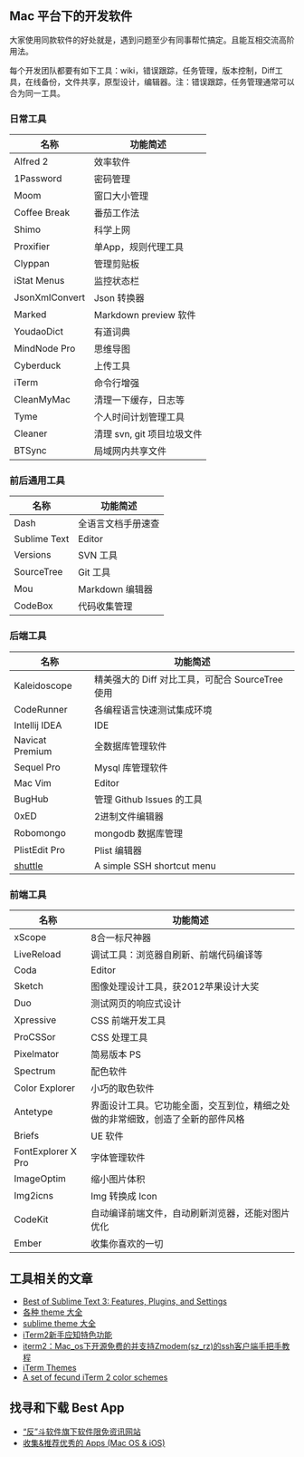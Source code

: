 ## Mac 平台下的开发软件

大家使用同款软件的好处就是，遇到问题至少有同事帮忙搞定。且能互相交流高阶用法。

每个开发团队都要有如下工具：wiki，错误跟踪，任务管理，版本控制，Diff工具，在线备份，文件共享，原型设计，编辑器。注：错误跟踪，任务管理通常可以合为同一工具。

### 日常工具

名称  | 功能简述
----- | ------
Alfred 2 | 效率软件
1Password | 密码管理
Moom | 窗口大小管理
Coffee Break | 番茄工作法
Shimo | 科学上网
Proxifier | 单App，规则代理工具
Clyppan | 管理剪贴板
iStat Menus | 监控状态栏
JsonXmlConvert | Json 转换器
Marked | Markdown preview 软件
YoudaoDict | 有道词典
MindNode Pro | 思维导图
Cyberduck | 上传工具
iTerm | 命令行增强
CleanMyMac | 清理一下缓存，日志等
Tyme | 个人时间计划管理工具
Cleaner | 清理 svn, git 项目垃圾文件
BTSync | 局域网内共享文件

### 前后通用工具

名称  | 功能简述
----- | ------
Dash | 全语言文档手册速查
Sublime Text | Editor
Versions | SVN 工具
SourceTree | Git 工具
Mou | Markdown 编辑器
CodeBox | 代码收集管理

### 后端工具

名称  | 功能简述
----- | ------
Kaleidoscope | 精美强大的 Diff 对比工具，可配合 SourceTree 使用
CodeRunner | 各编程语言快速测试集成环境
Intellij IDEA | IDE
Navicat Premium | 全数据库管理软件
Sequel Pro | Mysql 库管理软件
Mac Vim | Editor
BugHub | 管理 Github Issues 的工具
0xED | 2进制文件编辑器
Robomongo | mongodb 数据库管理
PlistEdit Pro | Plist 编辑器
[shuttle](http://fitztrev.github.io/shuttle/) | A simple SSH shortcut menu

### 前端工具

名称  | 功能简述
----- | ------
xScope | 8合一标尺神器
LiveReload | 调试工具：浏览器自刷新、前端代码编译等
Coda | Editor
Sketch | 图像处理设计工具，获2012苹果设计大奖
Duo | 测试网页的响应式设计
Xpressive | CSS 前端开发工具
ProCSSor | CSS 处理工具
Pixelmator | 简易版本 PS
Spectrum | 配色软件
Color Explorer | 小巧的取色软件
Antetype | 界面设计工具。它功能全面，交互到位，精细之处做的非常细致，创造了全新的部件风格
Briefs | UE 软件
FontExplorer X Pro | 字体管理软件
ImageOptim | 缩小图片体积
Img2icns | Img 转换成 Icon
CodeKit | 自动编译前端文件，自动刷新浏览器，还能对图片优化
Ember | 收集你喜欢的一切

## 工具相关的文章

* [Best of Sublime Text 3: Features, Plugins, and Settings](http://scotch.io/bar-talk/best-of-sublime-text-3-features-plugins-and-settings)
* [各种 theme 大全](https://github.com/daylerees/colour-schemes)
* [sublime theme 大全](http://colorsublime.com/)
* [iTerm2新手应知特色功能](http://www.yangzhiping.com/tech/iterm2.html)
* [iterm2：Mac_os下开源免费的并支持Zmodem(sz_rz)的ssh客户端手把手教程](http://wenku.baidu.com/link?url=SVUT0DpPCl7dfgM2JqexucPHVkEuM2LOSqHkzNpgme1merhUYhkzOyXOYfKt1sEJI00Ac04teYtqP1wDBEI8D4Q62ENlmCs6SglaBIYYYuC)
* [iTerm Themes](http://iterm2colorschemes.com/)
* [A set of fecund iTerm 2 color schemes](https://github.com/baskerville/iTerm-2-Color-Themes)

## 找寻和下载 Best App

* [“反”斗软件旗下软件限免资讯网站](http://free.apprcn.com/)
* [收集&推荐优秀的 Apps (Mac OS & iOS)](https://github.com/hzlzh/Best-App)